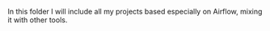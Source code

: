 In this folder I will include all my projects based especially on Airflow, mixing it with other tools.
